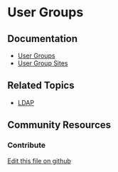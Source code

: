 # User Groups

## Documentation

* [User Groups](https://portal.liferay.dev/docs/7-2/user/-/knowledge_base/u/user-groups)
* [User Group Sites](https://portal.liferay.dev/docs/7-2/user/-/knowledge_base/u/user-group-sites)

## Related Topics

* [LDAP](https://help.liferay.com/hc/en-us/articles/360029031771-LDAP)


## Community Resources


### Contribute

[Edit this file on github](https://github.com/olafk/controlpanel-documentation-docs/blob/master/md/72en/com_liferay_user_groups_admin_web_portlet_UserGroupsAdminPortlet/edit_user_group.jsp.md)

